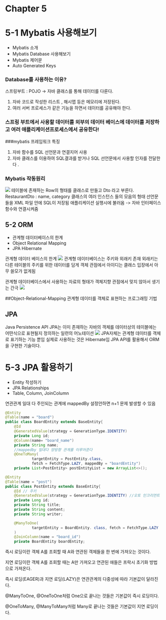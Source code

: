 # Chapter 5
# 5-1 Mybatis 사용해보기 
- Mybatis 소개
- Mybatis Database 사용해보기
- Mybatis 제어문
- Auto Generated Keys


### Database를 사용하는 이유?
스프링부트 : POJO -> 자바 클래스를 통해 데이터를 다룬다.
1. 자바 코드로 작성한 리스트 , 해시맵  등은 메모리에 저장된다. 
2. 여러 서버 프로세스가 같은 기능을 하면서 데이터를 공유해야 한다. 

### 스프링 부트에서 사용할 데이터를 외부의 데이터 베이스에 데이터를 저장하고 여러 애플리케이션프로세스에서 공유한다!

###mybatis 프레임워크 특징
1.  자바 함수를 SQL 선언문과 연결지어 사용 
2. 자바 클래스를 이용하여 SQL결과를 받거나 SQL 선언문에서 사용할 인자를 전달한다 .

### Mybatis 작동원리 
![](https://images.velog.io/images/jinii/post/ce01313d-bfdf-4382-96f8-5aa5d349c0ae/%E1%84%89%E1%85%B3%E1%84%8F%E1%85%B3%E1%84%85%E1%85%B5%E1%86%AB%E1%84%89%E1%85%A3%E1%86%BA%202022-03-01%20%E1%84%8B%E1%85%A9%E1%84%92%E1%85%AE%202.24.56.png)
테이블에 존재하는 Row의 형태를 클래스로 만들고 Dto 라고 부른다. 
RestaurantDto : name, category
클래스의 여러 인스턴스 들의 모음의 형태 
선언문들을 XML 파일 안에 SQL이 저장됨 
애플리케이션 실행시에 불러옴 -> 자바 인터페이스 함수와 연결시켜줌 

## 5-2 ORM
- 관계형 데이터베이스의 한계
- Object Relational Mapping
- JPA Hibernate

관계형 데이터 베이스의 한계
![](https://images.velog.io/images/jinii/post/873ea3fe-1981-406a-be90-c3773dceb8bd/%E1%84%89%E1%85%B3%E1%84%8F%E1%85%B3%E1%84%85%E1%85%B5%E1%86%AB%E1%84%89%E1%85%A3%E1%86%BA%202022-03-01%20%E1%84%8B%E1%85%A9%E1%84%92%E1%85%AE%205.12.57.png)
관계형 데이터베이스는 주키와 외래키 존재
외래키는 다른 테이블의 주키를 위한 데이터를 담게 
객체 관점에서 아이디는 클래스 입장에서 아무 쓸모가 없게됨 

관계형 데이터베이스에서 사용하는 자료의 형태가 객체지향 관점에서 맞지 않아서 생기는 간극
![](https://images.velog.io/images/jinii/post/fd11d8d5-da20-4acf-b218-efada1ea93c6/%E1%84%89%E1%85%B3%E1%84%8F%E1%85%B3%E1%84%85%E1%85%B5%E1%86%AB%E1%84%89%E1%85%A3%E1%86%BA%202022-03-01%20%E1%84%8B%E1%85%A9%E1%84%92%E1%85%AE%205.15.44.png)

##Object-Relational-Mapping
관계형 데이터를 객체로 표현하는 프로그래밍 기법 

## JPA
Java Persistence API
JPA는 이미 존재하는 자바의 객체를 데이터상의 테이블에는 어떤식으로 표현될지 정의하는 일련의 어노테이션
![](https://images.velog.io/images/jinii/post/bba304b1-623c-4d3c-bff4-9a31a993e523/%E1%84%89%E1%85%B3%E1%84%8F%E1%85%B3%E1%84%85%E1%85%B5%E1%86%AB%E1%84%89%E1%85%A3%E1%86%BA%202022-03-01%20%E1%84%8B%E1%85%A9%E1%84%92%E1%85%AE%205.19.33.png)
JPA자체는 관계형 데이터를 객체로 표기하는 기능 뿐임
실제로 사용하는 것은 Hibernate임 JPA API를 활용해서 ORM 을 구현한 기술이다.  

# 5-3 JPA 활용하기
- Entity 작성하기
- JPA Relationships
- Table, Column, JoinColumn

연관관계 일대 다 주인되는 관계에 mappedBy 설정안하면 n+1 문제 발생할 수 있음 
```java
@Entity
@Table(name = "board")
public class BoardEntity extends BaseEntity{
    @Id
    @GeneratedValue(strategy = GenerationType.IDENTITY)
    private Long id;
    @Column(name= "board_name")
    private String name;
    //mappedby 일대다 양방향 관계를 이루어준다
    @OneToMany(
            targetEntity = PostEntity.class,
            fetch = FetchType.LAZY, mappedBy = "boardEntity")
    private List<PostEntity> postEntityList = new ArrayList<>();

```
```java
@Entity
@Table(name = "post")
public class PostEntity extends BaseEntity{
    @Id // 주키
    @GeneratedValue(strategy = GenerationType.IDENTITY) //오토 인크리먼트
    private Long id;
    private String title;
    private String content;
    private String writer;

    @ManyToOne(
            targetEntity = BoardEntity. class, fetch = FetchType.LAZY
    )
    @JoinColumn(name = "board_id")
    private BoardEntity boardEntity;

```
즉시 로딩이란 객체 A를 조회할 때 A와 연관된 객체들을 한 번에 가져오는 것이다.

지연 로딩이란 객체 A를 조회할 때는 A만 가져오고 연관된 애들은  프락시 초기화 방법으로 가져온다.

즉시 로딩(EAGER)과 지연 로딩(LAZY)은 연관관계의 다중성에 따라 기본값이 달라진다.

@ManyToOne, @OneToOne처럼 One으로 끝나는 것들은 기본값이 즉시 로딩이다.

@OneToMany, @ManyToMany처럼 Many로 끝나는 것들은 기본값이 지연 로딩이다.

